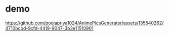# demo 
https://github.com/poojapriya1024/AnimePicsGenerator/assets/135540262/4710bcbd-9cfd-4419-9047-3b3e11510901
